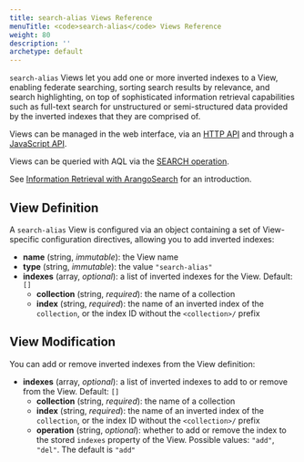 ```yaml
---
title: search-alias Views Reference
menuTitle: <code>search-alias</code> Views Reference
weight: 80
description: ''
archetype: default
---
```

`search-alias` Views let you add one or more inverted indexes to a View, enabling
federate searching, sorting search results by relevance, and search highlighting, on top of
sophisticated information retrieval capabilities such as full-text search for
unstructured or semi-structured data provided by the inverted indexes that they
are comprised of.

Views can be managed in the web interface, via an [HTTP API](../../http/views/_index.md) and
through a [JavaScript API](../../develop/javascript-api/@arangodb/db-object.md#views).

Views can be queried with AQL via the
[SEARCH operation](../../aql/high-level-operations/search.md).

See [Information Retrieval with ArangoSearch](_index.md) for an
introduction.

## View Definition

A `search-alias` View is configured via an object containing a set of
View-specific configuration directives, allowing you to add inverted indexes:

- **name** (string, _immutable_): the View name
- **type** (string, _immutable_): the value `"search-alias"`
- **indexes** (array, _optional_): a list of inverted indexes for the View.
  Default: `[]`
  - **collection** (string, _required_): the name of a collection
  - **index** (string, _required_): the name of an inverted index of the
    `collection`, or the index ID without the `<collection>/` prefix

## View Modification

You can add or remove inverted indexes from the View definition:

- **indexes** (array, _optional_): a list of inverted indexes to add to or
  remove from the View. Default: `[]`
  - **collection** (string, _required_): the name of a collection
  - **index** (string, _required_): the name of an inverted index of the
    `collection`, or the index ID without the `<collection>/` prefix
  - **operation** (string, _optional_): whether to add or remove the index to
    the stored `indexes` property of the View. Possible values: `"add"`, `"del"`.
    The default is `"add"`
